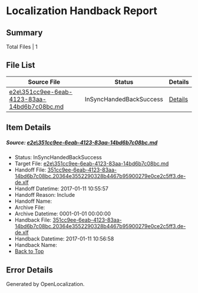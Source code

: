 # <a name='report-top'></a> Localization Handback Report

## Summary
 Total Files | 1

## File List
 Source File | Status | Details 
 ----------- | ------ | ------- 
 [e2e\351cc9ee-6eab-4123-83aa-14bd6b7c08bc.md](https://github.com/OpenLocalizationTestOrg/ol-test0/blob/83e52ac58eba96adfa7e63e210e77bb2df84265f/e2e/351cc9ee-6eab-4123-83aa-14bd6b7c08bc.md) | InSyncHandedBackSuccess | [Details](#f2b2b7cda821673df2df2cf7a4476eaa7a1af69a1)

## Item Details
##### <a name='f2b2b7cda821673df2df2cf7a4476eaa7a1af69a1'></a> Source: [e2e\351cc9ee-6eab-4123-83aa-14bd6b7c08bc.md](https://github.com/OpenLocalizationTestOrg/ol-test0/blob/83e52ac58eba96adfa7e63e210e77bb2df84265f/e2e/351cc9ee-6eab-4123-83aa-14bd6b7c08bc.md)
* Status: InSyncHandedBackSuccess
* Target File: [e2e\351cc9ee-6eab-4123-83aa-14bd6b7c08bc.md](https://github.com/OpenLocalizationTestOrg/ol-test0-dede/blob/e893783c7da818e33a1c36e9da59b55043f2378d/e2e/351cc9ee-6eab-4123-83aa-14bd6b7c08bc.md)
* Handoff File: [351cc9ee-6eab-4123-83aa-14bd6b7c08bc.20364e3552290328b4467b95900279e0ce2c5ff3.de-de.xlf](https://github.com/OpenLocalizationTestOrg/ol-test0-handoff/blob/c7d0c3cf2474fe32595a78e2bf2ff6c1e31d48a5/ol-handoff/OpenLocalizationTestOrg/ol-test0-dede/shujia/ht/351cc9ee-6eab-4123-83aa-14bd6b7c08bc.20364e3552290328b4467b95900279e0ce2c5ff3.de-de.xlf)
* Handoff Datetime: 2017-01-11 10:55:57
* Handoff Reason: Include
* Handoff Name: 
* Archive File: 
* Archive Datetime: 0001-01-01 00:00:00
* Handback File: [351cc9ee-6eab-4123-83aa-14bd6b7c08bc.20364e3552290328b4467b95900279e0ce2c5ff3.de-de.xlf](https://github.com/OpenLocalizationTestOrg/ol-test0-handback/blob/12f77139a994de4c540a350de5b16185ee974e26/ol-handback/OpenLocalizationTestOrg/ol-test0-dede/shujia/ht/351cc9ee-6eab-4123-83aa-14bd6b7c08bc.20364e3552290328b4467b95900279e0ce2c5ff3.de-de.xlf)
* Handback Datetime: 2017-01-11 10:56:58
* Handback Name: 
* [Back to Top](#report-top)


## Error Details

Generated by OpenLocalization.
